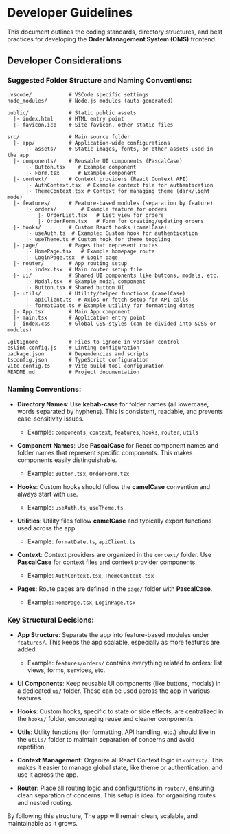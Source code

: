# Developer Guidelines

This document outlines the coding standards, directory structures, and best practices for developing the **Order Management System (OMS)** frontend.

## Developer Considerations

### Suggested Folder Structure and Naming Conventions:

```plaintext
.vscode/            # VSCode specific settings
node_modules/       # Node.js modules (auto-generated)

public/             # Static public assets
  |- index.html     # HTML entry point
  |- favicon.ico    # Site favicon, other static files

src/                # Main source folder
  |- app/           # Application-wide configurations
      |- assets/    # Static images, fonts, or other assets used in the app
  |- components/    # Reusable UI components (PascalCase)
      |- Button.tsx    # Example component
      |- Form.tsx      # Example component
  |- context/       # Context providers (React Context API)
      |- AuthContext.tsx  # Example context file for authentication
      |- ThemeContext.tsx # Context for managing theme (dark/light mode)
  |- features/      # Feature-based modules (separation by feature)
      |- orders/        # Example feature for orders
          |- OrderList.tsx   # List view for orders
          |- OrderForm.tsx   # Form for creating/updating orders
  |- hooks/         # Custom React hooks (camelCase)
      |- useAuth.ts  # Example: Custom hook for authentication
      |- useTheme.ts # Custom hook for theme toggling
  |- page/          # Pages that represent routes
      |- HomePage.tsx   # Example homepage route
      |- LoginPage.tsx  # Login page
  |- router/        # App routing setup
      |- index.tsx  # Main router setup file
  |- ui/            # Shared UI components like buttons, modals, etc.
      |- Modal.tsx  # Example modal component
      |- Button.tsx # Shared button UI
  |- utils/         # Utility/helper functions (camelCase)
      |- apiClient.ts  # Axios or fetch setup for API calls
      |- formatDate.ts # Example utility for formatting dates
  |- App.tsx        # Main App component
  |- main.tsx       # Application entry point
  |- index.css      # Global CSS styles (can be divided into SCSS or modules)

.gitignore          # Files to ignore in version control
eslint.config.js    # Linting configuration
package.json        # Dependencies and scripts
tsconfig.json       # TypeScript configuration
vite.config.ts      # Vite build tool configuration
README.md           # Project documentation
```

### Naming Conventions:

- **Directory Names**: Use **kebab-case** for folder names (all lowercase, words separated by hyphens). This is consistent, readable, and prevents case-sensitivity issues.
  - Example: `components`, `context`, `features`, `hooks`, `router`, `utils`

- **Component Names**: Use **PascalCase** for React component names and folder names that represent specific components. This makes components easily distinguishable.
  - Example: `Button.tsx`, `OrderForm.tsx`

- **Hooks**: Custom hooks should follow the **camelCase** convention and always start with `use`.
  - Example: `useAuth.ts`, `useTheme.ts`

- **Utilities**: Utility files follow **camelCase** and typically export functions used across the app.
  - Example: `formatDate.ts`, `apiClient.ts`

- **Context**: Context providers are organized in the `context/` folder. Use **PascalCase** for context files and context provider components.
  - Example: `AuthContext.tsx`, `ThemeContext.tsx`

- **Pages**: Route pages are defined in the `page/` folder with **PascalCase**.
  - Example: `HomePage.tsx`, `LoginPage.tsx`

### Key Structural Decisions:

- **App Structure**: Separate the app into feature-based modules under `features/`. This keeps the app scalable, especially as more features are added.
  - Example: `features/orders/` contains everything related to orders: list views, forms, services, etc.

- **UI Components**: Keep reusable UI components (like buttons, modals) in a dedicated `ui/` folder. These can be used across the app in various features.
  
- **Hooks**: Custom hooks, specific to state or side effects, are centralized in the `hooks/` folder, encouraging reuse and cleaner components.

- **Utils**: Utility functions (for formatting, API handling, etc.) should live in the `utils/` folder to maintain separation of concerns and avoid repetition.

- **Context Management**: Organize all React Context logic in `context/`. This makes it easier to manage global state, like theme or authentication, and use it across the app.

- **Router**: Place all routing logic and configurations in `router/`, ensuring clean separation of concerns. This setup is ideal for organizing routes and nested routing.

By following this structure, The app will remain clean, scalable, and maintainable as it grows.